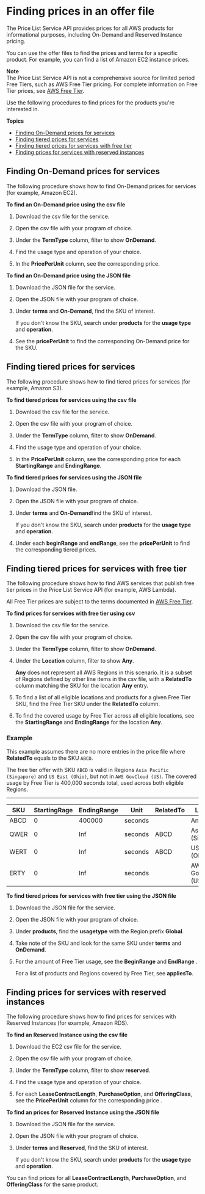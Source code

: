 # Finding prices in an offer file<a name="procedures"></a>

The Price List Service API provides prices for all AWS products for informational purposes, including On\-Demand and Reserved Instance pricing\.

You can use the offer files to find the prices and terms for a specific product\. For example, you can find a list of Amazon EC2 instance prices\.

**Note**  
The Price List Service API is not a comprehensive source for limited period Free Tiers, such as AWS Free Tier pricing\. For complete information on Free Tier prices, see [AWS Free Tier](https://aws.amazon.com/free/)\.

Use the following procedures to find prices for the products you're interested in\.

**Topics**
+ [Finding On\-Demand prices for services](#Ondemand-price-ec2)
+ [Finding tiered prices for services](#tiered-price)
+ [Finding tiered prices for services with free tier](#tiered-price-free)
+ [Finding prices for services with reserved instances](#price-ri)

## Finding On\-Demand prices for services<a name="Ondemand-price-ec2"></a>

The following procedure shows how to find On\-Demand prices for services \(for example, Amazon EC2\)\.<a name="ec2-csv-procedure"></a>

**To find an On\-Demand price using the csv file**

1. Download the csv file for the service\.

1. Open the csv file with your program of choice\.

1. Under the **TermType** column, filter to show **OnDemand**\.

1. Find the usage type and operation of your choice\.

1. In the **PricePerUnit** column, see the corresponding price\.<a name="ec2-json-procedure"></a>

**To find an On\-Demand price using the JSON file**

1. Download the JSON file for the service\.

1. Open the JSON file with your program of choice\.

1. Under **terms** and **On\-Demand**, find the SKU of interest\.

   If you don't know the SKU, search under **products** for the **usage type** and **operation**\.

1. See the **pricePerUnit** to find the corresponding On\-Demand price for the SKU\.

## Finding tiered prices for services<a name="tiered-price"></a>

The following procedure shows how to find tiered prices for services \(for example, Amazon S3\)\.<a name="S3-csv-procedure"></a>

**To find tiered prices for services using the csv file**

1. Download the csv file for the service\.

1. Open the csv file with your program of choice\.

1. Under the **TermType** column, filter to show **OnDemand**\.

1. Find the usage type and operation of your choice\.

1. In the **PricePerUnit** column, see the corresponding price for each **StartingRange** and **EndingRange**\.<a name="S3-json-procedure"></a>

**To find tiered prices for services using the JSON file**

1. Download the JSON file\.

1. Open the JSON file with your program of choice\.

1. Under **terms** and **On\-Demand**find the SKU of interest\.

   If you don't know the SKU, search under **products** for the **usage type** and **operation**\.

1. Under each **beginRange** and **endRange**, see the **pricePerUnit** to find the corresponding tiered prices\.

## Finding tiered prices for services with free tier<a name="tiered-price-free"></a>

The following procedure shows how to find AWS services that publish free tier prices in the Price List Service API \(for example, AWS Lambda\)\.

All Free Tier prices are subject to the terms documented in [AWS Free Tier](https://aws.amazon.com/free/)\.<a name="Lambda-csv-procedure"></a>

**To find prices for services with free tier using csv**

1. Download the csv file for the service\.

1. Open the csv file with your program of choice\.

1. Under the **TermType** column, filter to show **OnDemand**\.

1. Under the **Location** column, filter to show **Any**\.

   **Any** does not represent all AWS Regions in this scenario\. It is a subset of Regions defined by other line items in the csv file, with a **RelatedTo** column matching the SKU for the location **Any** entry\.

1. To find a list of all eligible locations and products for a given Free Tier SKU, find the Free Tier SKU under the **RelatedTo** column\.

1. To find the covered usage by Free Tier across all eligible locations, see the **StartingRange** and **EndingRange** for the location **Any**\.

### Example<a name="tiered-price-free-example"></a>

This example assumes there are no more entries in the price file where **RelatedTo** equals to the SKU `ABCD`\.

The free tier offer with SKU `ABCD` is valid in Regions `Asia Pacific (Singapore)` and `US East (Ohio)`, but not in `AWS GovCloud (US)`\. The covered usage by Free Tier is 400,000 seconds total, used across both eligible Regions\.


****  

| SKU | StartingRage | EndingRange | Unit | RelatedTo | Location | 
| --- | --- | --- | --- | --- | --- | 
| ABCD | 0 | 400000 | seconds |  | Any | 
| QWER | 0 | Inf | seconds | ABCD | Asia Pacific \(Singapore\) | 
| WERT | 0 | Inf | seconds | ABCD | US East \(Ohio\) | 
| ERTY | 0 | Inf | seconds |  | AWS GovCloud \(US\) | <a name="Lambda-json-procedure"></a>

**To find tiered prices for services with free tier using the JSON file**

1. Download the JSON file for the service\.

1. Open the JSON file with your program of choice\.

1. Under **products**, find the **usagetype** with the Region prefix **Global**\.

1. Take note of the SKU and look for the same SKU under **terms** and **OnDemand**\.

1. For the amount of Free Tier usage, see the **BeginRange** and **EndRange** \.

   For a list of products and Regions covered by Free Tier, see **appliesTo**\.

## Finding prices for services with reserved instances<a name="price-ri"></a>

The following procedure shows how to find prices for services with Reserved Instances \(for example, Amazon RDS\)\.<a name="ec2-csv-procedure"></a>

**To find an Reserved Instance using the csv file**

1. Download the EC2 csv file for the service\.

1. Open the csv file with your program of choice\.

1. Under the **TermType** column, filter to show **reserved**\.

1. Find the usage type and operation of your choice\.

1. For each **LeaseContractLength**, **PurchaseOption**, and **OfferingClass**, see the **PricePerUnit** column for the corresponding price \.<a name="ec2-json-procedure"></a>

**To find an prices for Reserved Instance using the JSON file**

1. Download the JSON file for the service\.

1. Open the JSON file with your program of choice\.

1. Under **terms** and **Reserved**, find the SKU of interest\.

   If you don't know the SKU, search under **products** for the **usage type** and **operation**\.

You can find prices for all **LeaseContractLength**, **PurchaseOption**, and **OfferingClass** for the same product\.
